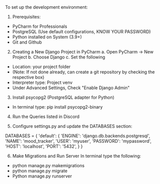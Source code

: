 To set up the development environment:

1. Prerequisites:
- PyCharm for Professionals
- PostgreSQL (Use default configurations, KNOW YOUR PASSWORD)
- Python installed on System (3.9+)
- Git and Github

2. Creating a New Django Project in PyCharm
a. Open PyCharm -> New Project
b. Choose Django
c. Set the following
- Location: your project folder
- (Note: If not done already, can create a git repository by checking the respective box)
- Interpreter type: Project venv
- Under Advanced Settings, Check "Enable Django Admin"

3. Install psycopg2 (PostgreSQL adapter for Python)
- In terminal type: pip install psycopg2-binary

4. Run the Queries listed in Discord
  
5. Configure settings.py and update the DATABASES section:


DATABASES = {
    'default': {
        'ENGINE': 'django.db.backends.postgresql',
        'NAME': 'mood_tracker',
        'USER': 'myuser',
        'PASSWORD': 'mypassword',
        'HOST': 'localhost',
        'PORT': '5432',
    }
}

6. Make Migrations and Run Server
In terminal type the following:
- python manage.py makemigrations
- python manage.py migrate
- Python manage.py runserver
